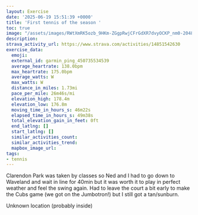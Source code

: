 ```yaml
---
layout: Exercise
date: '2025-06-19 15:51:39 +0000'
title: 'First tennis of the season '
toc: true
image: "/assets/images/RWtXmRK5ozb_9HKm-ZGgpRwjCFrGdXR7dvyOCKP_nm0-2048x1536.jpg.jpeg"
description:
strava_activity_url: https://www.strava.com/activities/14851542630
exercise_data:
  emoji:
  external_id: garmin_ping_450735534539
  average_heartrate: 138.0bpm
  max_heartrate: 175.0bpm
  average_watts: W
  max_watts: W
  distance_in_miles: 1.73mi
  pace_per_mile: 26m46s/mi
  elevation_high: 178.4m
  elevation_low: 176.8m
  moving_time_in_hours_s: 46m22s
  elapsed_time_in_hours_s: 49m38s
  total_elevation_gain_in_feet: 0ft
  end_latlng: []
  start_latlng: []
  similar_activities_count:
  similar_activities_trend:
  mapbox_image_url:
tags:
- tennis
---
```


Clarendon Park was taken by classes so Ned and I had to go down to Waveland and wait in line for 40min but it was worth it to play in perfect weather and feel the swing again. Had to leave the court a bit early to make the Cubs game (we got on the Jumbotron!) but I still got a tan/sunburn.

Unknown location (probably inside)
